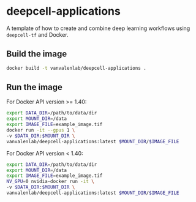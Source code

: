 # deepcell-applications

A template of how to create and combine deep learning workflows using `deepcell-tf` and Docker.

## Build the image

```bash
docker build -t vanvalenlab/deepcell-applications .
```

## Run the image

For Docker API version >= 1.40:

```bash
export DATA_DIR=/path/to/data/dir
export MOUNT_DIR=/data
export IMAGE_FILE=example_image.tif
docker run -it --gpus 1 \
-v $DATA_DIR:$MOUNT_DIR \
vanvalenlab/deepcell-applications:latest $MOUNT_DIR/$IMAGE_FILE
```

For Docker API version < 1.40:

```bash
export DATA_DIR=/path/to/data/dir
export MOUNT_DIR=/data
export IMAGE_FILE=example_image.tif
NV_GPU=0 nvidia-docker run -it \
-v $DATA_DIR:$MOUNT_DIR \
vanvalenlab/deepcell-applications:latest $MOUNT_DIR/$IMAGE_FILE
```
